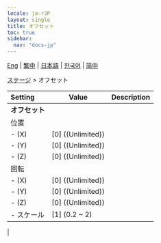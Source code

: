 ```yaml
---
locale: ja-rJP
layout: single
title: オフセット
toc: true
sidebar:
  nav: "docs-jp"
---
```

[Eng](/dancexr/menu/2025.4/stage/offset) | [繁中](/tw/dancexr/menu/2025.4/stage/offset) | [日本語](/jp/dancexr/menu/2025.4/stage/offset) | [한국어](/kr/dancexr/menu/2025.4/stage/offset) | [简中](/zh/dancexr/menu/2025.4/stage/offset)

[ステージ](../menu#ステージ) > オフセット



| Setting | Value | Description |
| :--- | --- | :--- |
|**オフセット** | | 
| 位置 || 
|- (X) | [0] ((Unlimited)) | 
|- (Y) | [0] ((Unlimited)) | 
|- (Z) | [0] ((Unlimited)) | 
| 回転 || 
|- (X) | [0] ((Unlimited)) | 
|- (Y) | [0] ((Unlimited)) | 
|- (Z) | [0] ((Unlimited)) | 
|- スケール | [1] (0.2 ~ 2) | 
|
